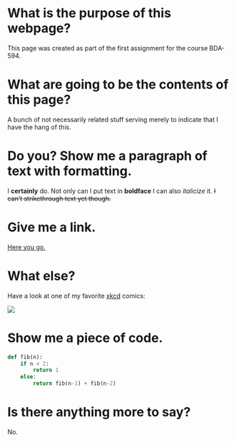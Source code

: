 # What is the purpose of this webpage?
This page was created as part of the first assignment for the course BDA-594.

# What are going to be the contents of this page?
A bunch of not necessarily related stuff serving merely to indicate
that I have the hang of this.

# Do you? Show me a paragraph of text with formatting.
I __certainly__ do. Not only can I put text in __boldface__ I can also _italicize_ it.
~~I can't strikethrough text yet though.~~

# Give me a link.
[Here you go.](https://pixelastic.github.io/pokemonorbigdata/)

# What else?
Have a look at one of my favorite [xkcd](https://xkcd.com) comics:

![](https://imgs.xkcd.com/comics/machine_learning.png)

# Show me a piece of code.
```python
def fib(n):
    if n < 2:
        return 1
    else:
        return fib(n-1) + fib(n-2)
```

# Is there anything more to say?
No.

